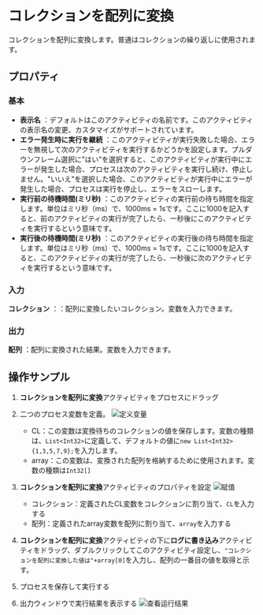 # コレクションを配列に変換
コレクションを配列に変換します。普通はコレクションの繰り返しに使用されます。

## プロパティ
### 基本
- **表示名** ：デフォルトはこのアクティビティの名前です。このアクティビティの表示名の変更、カスタマイズがサポートされています。
- **エラー発生時に実行を継続** ：このアクティビティが実行失敗した場合、エラーを無視して次のアクティビティを実行するかどうかを設定します。プルダウンフレーム選択に"はい"を選択すると、このアクティビティが実行中にエラーが発生した場合、プロセスは次のアクティビティを実行し続け、停止しません。"いいえ"を選択した場合、このアクティビティが実行中にエラーが発生した場合、プロセスは実行を停止し、エラーをスローします。
- **実行前の待機時間(ミリ秒)** ：このアクティビティの実行前の待ち時間を指定します。単位はミリ秒（ms）で、1000ms = 1sです。ここに1000を記入すると、前のアクティビティの実行が完了したら、一秒後にこのアクティビティを実行するという意味です。
- **実行後の待機時間(ミリ秒)** ：このアクティビティの実行後の待ち時間を指定します。単位はミリ秒（ms）で、1000ms = 1sです。ここに1000を記入すると、このアクティビティの実行が完了したら、一秒後に次のアクティビティを実行するという意味です。
### 入力

**コレクション** ：：配列に変換したいコレクション。変数を入力できます。

### 出力

**配列** ：配列に変換された結果。変数を入力できます。

## 操作サンプル
1. **コレクションを配列に変換**アクティビティをプロセスにドラッグ
2. 二つのプロセス変数を定義。
   ![定义变量](https://docimages.blob.core.chinacloudapi.cn/images/Activities/varials20201218.png)
    - CL：この変数は変換待ちのコレクションの値を保存します。変数の種類は、`List<Int32>`に定義して、デフォルトの値に`new List<Int32> {1,3,5,7,9};`を入力します。
    - array：この変数は、変換された配列を格納するために使用されます。変数の種類は`Int32[]` 
3. **コレクションを配列に変換**アクティビティのプロパティを設定
   ![赋值](https://docimages.blob.core.chinacloudapi.cn/images/Activities/assign20201218.png)

    - コレクション：定義されたCL変数をコレクションに割り当て、`CL`を入力する
    - 配列：定義されたarray変数を配列に割り当て、`array`を入力する
4. **コレクションを配列に変換**アクティビティの下に**ログに書き込み**アクティビティをドラッグ、ダブルクリックしてこのアクティビティ設定し、`"コレクションを配列に変換した値は"+array[0]`を入力し、配列の一番目の値を取得と示す。
5. プロセスを保存して実行する
6. 出力ウィンドウで実行結果を表示する
   ![查看运行结果](https://docimages.blob.core.chinacloudapi.cn/images/Activities/arraytolistresult20201218.png)